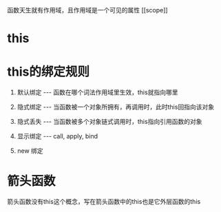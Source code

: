 函数天生就有作用域，且作用域是一个可见的属性 [[scope]]


# this
<!-- this不能引用一个词法作用域中的内容 -->

# this的绑定规则
1. 默认绑定  ---  函数在哪个词法作用域里生效，this就指向哪里

2. 隐式绑定 --- 当函数被一个对象所拥有，再调用时，此时this回指向该对象

3. 隐式丢失 --- 当函数被多个对象链式调用时，this指向引用函数的对象

4. 显示绑定 --- call, apply, bind

5. new 绑定


# 箭头函数
箭头函数没有this这个概念，写在箭头函数中的this也是它外层函数的this
